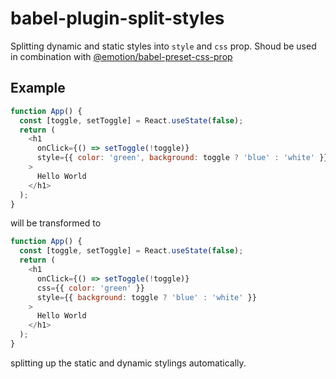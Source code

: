 # babel-plugin-split-styles

Splitting dynamic and static styles into `style` and `css` prop.
Shoud be used in combination with [@emotion/babel-preset-css-prop](https://github.com/emotion-js/emotion/tree/master/packages/babel-preset-css-prop)

## Example

```js
function App() {
  const [toggle, setToggle] = React.useState(false);
  return (
    <h1
      onClick={() => setToggle(!toggle)}
      style={{ color: 'green', background: toggle ? 'blue' : 'white' }}
    >
      Hello World
    </h1>
  );
}
```

will be transformed to

```js
function App() {
  const [toggle, setToggle] = React.useState(false);
  return (
    <h1
      onClick={() => setToggle(!toggle)}
      css={{ color: 'green' }}
      style={{ background: toggle ? 'blue' : 'white' }}
    >
      Hello World
    </h1>
  );
}
```

splitting up the static and dynamic stylings automatically.
